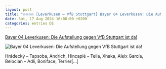 ```yaml
---
layout: post
title: "🔥🔥🔥🔥 [Leverkusen – VfB Stuttgart] Bayer 04 Leverkusen: Die Aufstellung gegen VfB Stuttgart ist da!"
date: Sat, 17 Aug 2024 16:00:00 +0200
categories: entries DE
---
```

[Bayer 04 Leverkusen: Die Aufstellung gegen VfB Stuttgart ist da!](https://www.ligainsider.de/bayer-04-leverkusen/4/bayer-04-leverkusen-die-aufstellung-gegen-vfb-stuttgart-ist-da-361854/)

![Bayer 04 Leverkusen: Die Aufstellung gegen VfB Stuttgart ist da!](https://cdn.ligainsider.de/images/article/team/big/bayer-04-leverkusen-wappen.jpg)

Hrádecký – Tapsoba, Andrich, Hincapié – Tella, Xhaka, Aleix García, Belocian – Adli, Boniface, Terrier[…]

